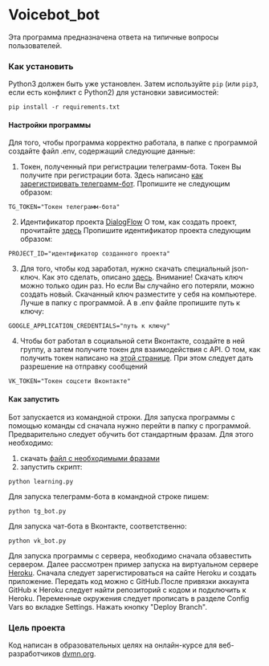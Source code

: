 # Voicebot_bot
Эта программа предназначена ответа на типичные вопросы пользователей. 

### Как установить

Python3 должен быть уже установлен. 
Затем используйте `pip` (или `pip3`, если есть конфликт с Python2) для установки зависимостей:
```
pip install -r requirements.txt
```
#### Настройки программы

Для того, чтобы программа корректно работала, в папке с программой создайте файл .env, содержащий следующие данные:

1) Токен, полученный при регистрации телеграмм-бота. Токен Вы получите при регистрации бота. Здесь написано [как зарегистрирвать телеграмм-бот](https://way23.ru/%D1%80%D0%B5%D0%B3%D0%B8%D1%81%D1%82%D1%80%D0%B0%D1%86%D0%B8%D1%8F-%D0%B1%D0%BE%D1%82%D0%B0-%D0%B2-telegram/).
Пропишите не следующим образом:
```
TG_TOKEN="Токен телеграмм-бота"
```
2) Идентификатор проекта [DialogFlow](https://dialogflow.cloud.google.com)
О том, как создать проект, прочитайте [здесь](https://cloud.google.com/dialogflow/es/docs/quick/setup)
Пропишите идентификатор проекта следующим образом:
```
PROJECT_ID="идентификатор созданного проекта"
```
3) Для того, чтобы код заработал, нужно скачать специальный json-ключ. 
Как это сделать, описано [здесь](https://cloud.google.com/docs/authentication/getting-started).
Внимание! Скачать ключ можно только один раз. Но если Вы случайно его потеряли, можно создать новый.
Скачанный ключ разместите у себя на компьютере. Лучше в папку с программой. А в .env файле пропишите путь к ключу:
```
GOOGLE_APPLICATION_CREDENTIALS="путь к ключу"
```
4) Чтобы бот работал в социальной сети Вконтакте, создайте в ней группу, а затем получите токен для взаимодействия с API.
О том, как получить токен написано на [этой странице](https://dev.vk.com/api/access-token/getting-started). При этом следует дать разрешение на отправку сообщений
```
VK_TOKEN="Токен соцсети Вконтакте"
```

#### Как запустить

Бот запускается из командной строки. Для запуска программы с помощью команды cd сначала нужно перейти в папку с программой.
Предварительно следует обучить бот стандартным фразам. Для этого необходимо: 
1) скачать [файл с необходимыми фразами](https://dvmn.org/media/filer_public/a7/db/a7db66c0-1259-4dac-9726-2d1fa9c44f20/questions.json)
2) запустить скрипт:
```
python learning.py
```

Для запуска телеграмм-бота в командной строке пишем:
```
python tg_bot.py
```
Для запуска чат-бота в Вконтакте, соответственно:
```
python vk_bot.py
```

Для запуска программы с сервера, необходимо сначала обзавестить сервером. Далее рассмотрен пример запуска на виртуальном сервере [Heroku](https://heroku.com).
Сначала следует зарегистироваться на сайте Heroku и создать приложение. Передать код можно с GitHub.После привязки аккаунта GitHub к Heroku следует найти репозиторий с кодом и подключить к Heroku. Переменные окружения следует прописать в разделе Config Vars во вкладке Settings. Нажать кнопку "Deploy Branch". 

### Цель проекта

Код написан в образовательных целях на онлайн-курсе для веб-разработчиков [dvmn.org](https://dvmn.org/).
